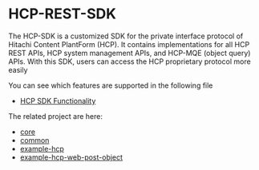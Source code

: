 # HCP-REST-SDK
The HCP-SDK is a customized SDK for the private interface protocol of Hitachi Content PlantForm (HCP). It contains implementations for all HCP REST APIs, HCP system management APIs, and HCP-MQE (object query) APIs. With this SDK, users can access the HCP proprietary protocol more easily

You can see which features are supported in the following file
+ [HCP SDK Functionality](https://github.com/pineconehouse/hitachivantara-java-sdk-hcp/blob/main/HCP%20SDK%20Functionality.pdf) 

The related project are here:
+ [core](https://github.com/pineconehouse/hitachivantara-java-sdk-core)
+ [common](https://github.com/pineconehouse/amituofo-java-sdk-common)
+ [example-hcp](https://github.com/pineconehouse/hitachivantara-java-example-hcp)
+ [example-hcp-web-post-object](https://github.com/pineconehouse/hitachivantara-java-example-hcp-web)
